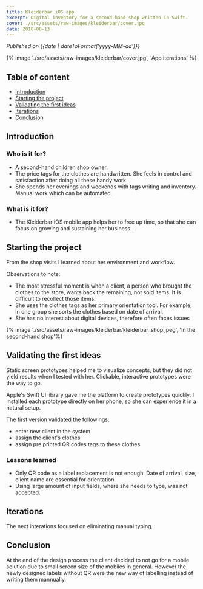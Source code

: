 ```yaml
---
title: Kleiderbar iOS app
excerpt: Digital inventory for a second-hand shop written in Swift.
cover: ./src/assets/raw-images/kleiderbar/cover.jpg
date: 2018-08-13
---
```


_Published on {{date | dateToFormat('yyyy-MM-dd')}}_

{% image './src/assets/raw-images/kleiderbar/cover.jpg', 'App iterations' %}

## Table of content

- [Introduction](#introduction)
- [Starting the project](#starting-the-project)
- [Validating the first ideas](#validating-the-first-ideas)
- [Iterations](#iterations)
- [Conclusion](#conclusion)

## Introduction

### Who is it for?

- A second-hand children shop owner.
- The price tags for the clothes are handwritten. She feels in control and satisfaction after doing all these handy work.
- She spends her evenings and weekends with tags writing and inventory. Manual work which can be automated.

### What is it for?

- The Kleiderbar iOS mobile app helps her to free up time, so that she can focus on growing and sustaining her business.

## Starting the project

From the shop visits I learned about her environment and workflow.

Observations to note:

- The most stressful moment is when a client, a person who brought the clothes to the store, wants back the remaining, not sold items. It is difficult to recollect those items.
- She uses the clothes tags as her primary orientation tool. For example, in one group she sorts the clothes based on date of arrival.
- She has no interest about digital devices, therefore often faces issues

{% image './src/assets/raw-images/kleiderbar/kleiderbar_shop.jpeg', 'In the second-hand shop'%}

## Validating the first ideas

Static screen prototypes helped me to visualize concepts, but they did not yield results when I tested with her. Clickable, interactive prototypes were the way to go.

Apple's Swift UI library gave me the platform to create prototypes quickly. I installed each prototype directly on her phone, so she can experience it in a natural setup.

The first version validated the followings:

- enter new client in the system
- assign the client's clothes
- assign pre printed QR codes tags to these clothes

### Lessons learned

- Only QR code as a label replacement is not enough. Date of arrival, size, client name are essential for orientation.
- Using large amount of input fields, where she needs to type, was not accepted.

## Iterations

The next interations focused on eliminating manual typing.

## Conclusion

At the end of the design process the client decided to not go for a mobile solution due to small screen size of the mobiles in general. However the newly designed labels without QR were the new way of labelling instead of writing them mannually.

